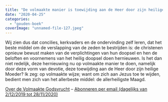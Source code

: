 ```yaml
---
title: "De volmaakte manier is toewijding aan de Heer door zijn heilige Moeder"
date: "2020-04-25"
categories: 
  - "gouden-boek"
coverImage: "unnamed-file-127.jpeg"
---
```


Wij zien dus dat concilies, kerkvaders en de ondervinding zelf leren, dat het beste middel om de verslapping van de zeden te bestrijden is: de christenen opnieuw bewust maken van de verplichtingen van hun doopsel en hen de beloften en voornemens van het heilig doopsel doen hernieuwen. Is het dan niet redelijk, deze hernieuwing nu op volmaakte manier te doen, namelijk door deze vorm van devotie, deze toewijding aan de Heer door zijn heilige Moeder? Ik zeg: op volmaakte wijze; want om zich aan Jezus toe te wijden, bedient men zich van het allerbeste middel: de allerheiligste Maagd.

[Over de Volmaakte Godsvrucht](/blog/een-jaar-lang-volmaakte-godsvrucht/) – [Abonneren per email (dagelijks van 2/12/2019 tot 28/11/2020)](http://eepurl.com/9RKvX)
